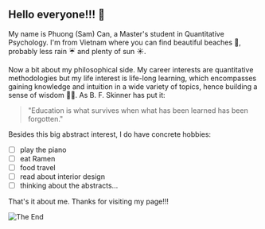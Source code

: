 
## Hello everyone!!! :information_desk_person:

My name is Phuong (Sam) Can, a Master's student in Quantitative Psychology. I'm from Vietnam where you can find beautiful beaches :ocean:, probably less rain :umbrella: and plenty of sun :sunny:. 

Now a bit about my philosophical side. My career interests are quantitative methodologies but my life interest is life-long learning, which encompasses gaining knowledge and intuition in a wide variety of topics, hence building a sense of wisdom :older_man::older_woman:. As B. F. Skinner has put it:

> "Education is what survives when what has been learned has been forgotten."

Besides this big abstract interest, I do have concrete hobbies:
- [ ] play the piano
- [ ] eat Ramen
- [ ] food travel
- [ ] read about interior design
- [ ] thinking about the abstracts... 

That's it about me. Thanks for visiting my page!!! 

![The End](https://data.whicdn.com/images/93250231/large.jpg)

